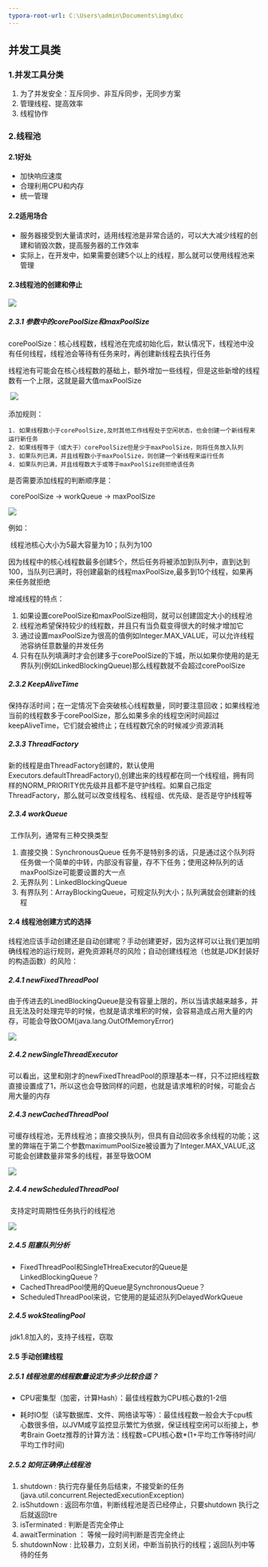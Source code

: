 ```yaml
---
typora-root-url: C:\Users\admin\Documents\img\dxc
---
```


## 并发工具类

### 1.并发工具分类

1. 为了并发安全：互斥同步、非互斥同步，无同步方案
2. 管理线程、提高效率
3. 线程协作

### 2.线程池

#### 2.1好处

* 加快响应速度
* 合理利用CPU和内存
* 统一管理

#### 2.2适用场合

* 服务器接受到大量请求时，适用线程池是非常合适的，可以大大减少线程的创建和销毁次数，提高服务器的工作效率
* 实际上，在开发中，如果需要创建5个以上的线程，那么就可以使用线程池来管理

#### 2.3线程池的创建和停止

![](dxc11.png)

##### 2.3.1 参数中的corePoolSize和maxPoolSize

​	corePoolSize：核心线程数，线程池在完成初始化后，默认情况下，线程池中没有任何线程，线程池会等待有任务来时，再创建新线程去执行任务

​	线程池有可能会在核心线程数的基础上，额外增加一些线程，但是这些新增的线程数有一个上限，这就是最大值maxPoolSize

​	![](dxc12.png)



添加规则：

 	1. 如果线程数小于corePoolSize,及时其他工作线程处于空闲状态，也会创建一个新线程来运行新任务
 	2. 如果线程等于（或大于）corePoolSize但是少于maxPoolSize，则将任务放入队列
 	3. 如果队列已满，并且线程数小于maxPoolSize，则创建一个新线程来运行任务
 	4. 如果队列已满，并且线程数大于或等于maxPoolSize则拒绝该任务

是否需要添加线程的判断顺序是：

​	corePoolSize -> workQueue -> maxPoolSize



![](dxc13.png)

例如：

​	线程池核心大小为5最大容量为10；队列为100

​	因为线程中的核心线程数最多创建5个，然后任务将被添加到队列中，直到达到100，当队列已满时，将创建最新的线程maxPoolSize,最多到10个线程，如果再来任务就拒绝

增减线程的特点：

1. 如果设置corePoolSize和maxPoolSize相同，就可以创建固定大小的线程池
2. 线程池希望保持较少的线程数，并且只有当负载变得很大的时候才增加它
3. 通过设置maxPoolSize为很高的值例如Integer.MAX_VALUE，可以允许线程池容纳任意数量的并发任务
4. 只有在队列填满时才会创建多于corePoolSize的下城，所以如果你使用的是无界队列(例如LinkedBlockingQueue)那么线程数就不会超过corePoolSize

##### 2.3.2 KeepAliveTime

​	保持存活时间；在一定情况下会突破核心线程数量，同时要注意回收；如果线程池当前的线程数多于corePoolSize，那么如果多余的线程空闲时间超过keepAliveTime，它们就会被终止；在线程数冗余的时候减少资源消耗

##### 2.3.3 ThreadFactory

​	新的线程是由ThreadFactory创建的，默认使用Executors.defaultThreadFactory(),创建出来的线程都在同一个线程组，拥有同样的NORM_PRIORITY优先级并且都不是守护线程。如果自己指定ThreadFactory，那么就可以改变线程名、线程组、优先级、是否是守护线程等

##### 2.3.4 workQueue

​	工作队列，通常有三种交换类型

1. 直接交换：SynchronousQueue 任务不是特别多的话，只是通过这个队列将任务做一个简单的中转，内部没有容量，存不下任务；使用这种队列的话maxPoolSize可能要设置的大一点
2. 无界队列：LinkedBlockingQueue
3. 有界队列：ArrayBlockingQueue，可规定队列大小；队列满就会创建新的线程

#### 2.4 线程池创建方式的选择

​	线程池应该手动创建还是自动创建呢？手动创建更好，因为这样可以让我们更加明确线程池的运行规则，避免资源耗尽的风险；自动创建线程池（也就是JDK封装好的构造函数）的风险：

##### 2.4.1 newFixedThreadPool

​	由于传进去的LinedBlockingQueue是没有容量上限的，所以当请求越来越多，并且无法及时处理完毕的时候，也就是请求堆积的时候，会容易造成占用大量的内存，可能会导致OOM(java.lang.OutOfMemoryError)

![](dxc14.png)



##### 2.4.2 newSingleThreadExecutor

​	可以看出，这里和刚才的newFixedThreadPool的原理基本一样，只不过把线程数直接设置成了1，所以这也会导致同样的问题，也就是请求堆积的时候，可能会占用大量的内存

##### 2.4.3 newCachedThreadPool

​	可缓存线程池，无界线程池；直接交换队列，但具有自动回收多余线程的功能；这里的弊端在于第二个参数maximumPoolSize被设置为了Integer.MAX_VALUE,这可能会创建数量非常多的线程，甚至导致OOM

![](dxc15.png)



##### 2.4.4 newScheduledThreadPool

​	支持定时周期性任务执行的线程池

![](dxc16.png)



##### 2.4.5 阻塞队列分析

* FixedThreadPool和SingleTHreaExecutor的Queue是LinkedBlockingQueue？
* CachedThreadPool使用的Queue是SynchronousQueue？
* ScheduledThreadPool来说，它使用的是延迟队列DelayedWorkQueue

##### 2.4.5 wokStealingPool

​	jdk1.8加入的，支持子线程，窃取

#### 2.5 手动创建线程

##### 2.5.1 线程池里的线程数量设定为多少比较合适？

* CPU密集型（加密，计算Hash）：最佳线程数为CPU核心数的1-2倍

* 耗时IO型（读写数据库、文件、网络读写等）：最佳线程数一般会大于cpu核心数很多倍，以JVM咸亨监控显示繁忙为依据，保证线程空闲可以衔接上，参考Brain Goetz推荐的计算方法：线程数=CPU核心数*(1+平均工作等待时间/平均工作时间)

##### 2.5.2 如何正确停止线程池

1. shutdown : 执行完存量任务后结束，不接受新的任务(java.util.concurrent.RejectedExecutionException)
2. isShutdown : 返回布尔值，判断线程池是否已经停止，只要shutdown 执行之后就返回tre
3. isTerminated : 判断是否完全停止
4. awaitTermination ： 等候一段时间判断是否完全终止
5. shutdownNow : 比较暴力，立刻关闭，中断当前执行的线程；返回队列中等待的任务






​	
